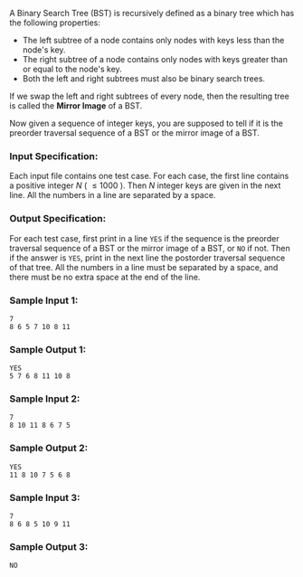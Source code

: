 <!-- Title
Is It a Binary Search Tree (25)
-->
A Binary Search Tree (BST) is recursively defined as a binary tree which has
the following properties:

  * The left subtree of a node contains only nodes with keys less than the node's key.
  * The right subtree of a node contains only nodes with keys greater than or equal to the node's key.
  * Both the left and right subtrees must also be binary search trees.

If we swap the left and right subtrees of every node, then the resulting tree
is called the **Mirror Image** of a BST.

Now given a sequence of integer keys, you are supposed to tell if it is the
preorder traversal sequence of a BST or the mirror image of a BST.

### Input Specification:

Each input file contains one test case. For each case, the first line contains
a positive integer $N$ ( $\le 1000$ ). Then $N$ integer keys are given in the
next line. All the numbers in a line are separated by a space.

### Output Specification:

For each test case, first print in a line `YES` if the sequence is the
preorder traversal sequence of a BST or the mirror image of a BST, or `NO` if
not. Then if the answer is `YES`, print in the next line the postorder
traversal sequence of that tree. All the numbers in a line must be separated
by a space, and there must be no extra space at the end of the line.

### Sample Input 1:

```
7
8 6 5 7 10 8 11
```

### Sample Output 1:

```
YES
5 7 6 8 11 10 8
```

### Sample Input 2:

```
7
8 10 11 8 6 7 5
```

### Sample Output 2:

```
YES
11 8 10 7 5 6 8
```

### Sample Input 3:

```
7
8 6 8 5 10 9 11
```

### Sample Output 3:

```
NO
```
